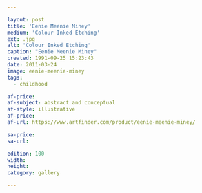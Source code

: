 ```yaml
---

layout: post
title: 'Eenie Meenie Miney'
medium: 'Colour Inked Etching'
ext: .jpg
alt: 'Colour Inked Etching'
caption: "Eenie Meenie Miney"
created: 1991-09-25 15:23:43
date: 2011-03-24
image: eenie-meenie-miney
tags:
  - childhood

af-price:
af-subject: abstract and conceptual
af-style: illustrative
af-price:
af-url: https://www.artfinder.com/product/eenie-meenie-miney/

sa-price:
sa-url:

edition: 100
width:
height:
category: gallery

---
```


